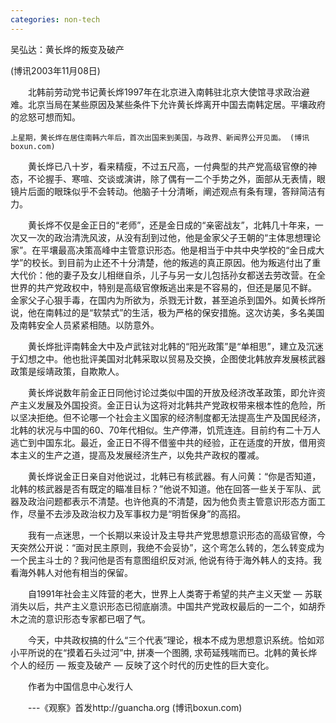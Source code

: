 ```yaml
---
categories: non-tech
---
```

吴弘达：黄长烨的叛变及破产 

(博讯2003年11月08日)

　　北韩前劳动党书记黄长烨1997年在北京进入南韩驻北京大使馆寻求政治避难。北京当局在某些原因及某些条件下允许黄长烨离开中国去南韩定居。平壤政府的忿怒可想而知。 

    上星期，黄长烨在居住南韩六年后，首次出国来到美国，与政界、新闻界公开见面。 (博讯boxun.com)



　　黄长烨已八十岁，看来精瘦，不过五尺高，一付典型的共产党高级官僚的神态，不论握手、寒喧、交谈或演讲，除了偶有一二个手势之外，面部从无表情，眼镜片后面的眼珠似乎不会转动。他脑子十分清晰，阐述观点有条有理，答辩简洁有力。 



　　黄长烨不仅是金正日的“老师”，还是金日成的“亲密战友”，北韩几十年来，一次又一次的政治清洗风波，从没有刮到过他，他是金家父子王朝的“主体思想理论家”。在平壤最高决策高峰中主管意识形态。他是相当于中共中央学校的“金日成大学”的校长。到目前为止还不十分清楚，他的叛逃的真正原因。他为叛逃付出了重大代价：他的妻子及女儿相继自杀，儿子与另一女儿包括孙女都送去劳改营。在全世界的共产党政权中，特别是高级官僚叛逃出来是不容易的，但还是屡见不鲜。 金家父子心狠手毒，在国内为所欲为，杀戮无计数，甚至追杀到国外。如黄长烨所说，他在南韩过的是“软禁式”的生活，极为严格的保安措施。这次访美，多名美国及南韩安全人员紧紧相随。以防意外。 



　　黄长烨批评南韩金大中及卢武铉对北韩的“阳光政策”是“单相思”，建立及沉迷于幻想之中。他也批评美国对北韩采取以贸易及交换，企图使北韩放弃发展核武器政策是绥靖政策，自欺欺人。 



　　黄长烨说数年前金正日同他讨论过类似中国的开放及经济改革政策，即允许资产主义发展及外国投资。金正日认为这将对北韩共产党政权带来根本性的危险，所以坚决拒绝。但不论哪一个社会主义国家的经济制度都无法提高生产及国民经济，北韩的状况与中国的60、70年代相似。生产停滞，饥荒连连。目前约有二十万人逃亡到中国东北。最近，金正日不得不借鉴中共的经验，正在适度的开放，借用资本主义的生产之道，提高及发展经济生产，以免共产政权的覆减。 



　　黄长烨说金正日亲自对他说过，北韩已有核武器。有人问黄：“你是否知道，北韩的核武器是否有既定的瞄准目标？”他说不知道。他在回答一些关于军队、武器及政治问题都表示不清楚。也许他真的不清楚，因为他负责主管意识形态方面工作，尽量不去涉及政治权力及军事权力是“明哲保身”的高招。 



　　我有一点迷思，一个长期以来设计及主导共产党思想意识形态的高级官僚，今天突然公开说：“面对民主原则，我绝不会妥协”，这个弯怎么转的，怎么转变成为一个民主斗士的？我问他是否有意图组织反对派, 他说有待于海外韩人的支持。我看海外韩人对他有相当的保留。 



　　自1991年社会主义阵营的老大，世界上人类寄于希望的共产主义天堂 ― 苏联消失以后，共产主义意识形态已彻底崩溃。中国共产党政权最后的一二个，如胡乔木之流的意识形态专家都已咽了气。 



　　今天，中共政权搞的什么“三个代表”理论，根本不成为思想意识系统。恰如邓小平所说的在“摸着石头过河”中, 拼凑一个图腾, 求苟延残喘而已。北韩的黄长烨个人的经历 ― 叛变及破产 ― 反映了这个时代的历史性的巨大变化。 



　　作者为中国信息中心发行人 



　　---《观察》首发http://guancha.org (博讯boxun.com) 

